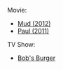 Movie: 

* [Mud (2012)](http://www.imdb.com/title/tt1935179/?ref_=wl_li_tt)
* [Paul (2011)](http://www.imdb.com/title/tt1092026/?ref_=wl_li_tt)

TV Show: 

* [Bob's Burger](http://www.imdb.com/title/tt1561755/)